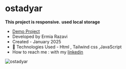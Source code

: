 # ostadyar


**This project is responsive.**
**used local storage**

- [Demo Project](https://ermiarzv.github.io/ostadyar/)
- Developed by Ermia Razavi
- Created - January 2025
- 🤖 Technologies Used - Html , Tailwind css ,JavaScript
- How to reach me : with my
[linkedin](https://www.linkedin.com/in/ermia-razavi-a611312a3/)

![ostadyar](https://github.com/user-attachments/assets/b5c60d98-adf5-4947-bd04-9d51c5967fc2)
